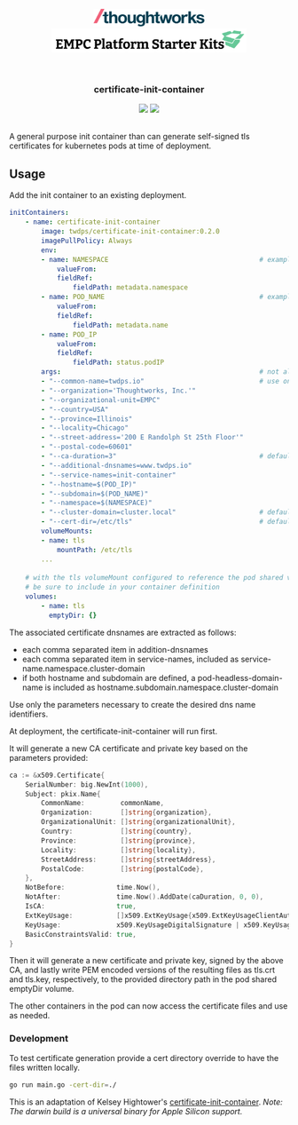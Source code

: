 <div align="center">
	<p>
		<img alt="Thoughtworks Logo" src="https://raw.githubusercontent.com/ThoughtWorks-DPS/static/master/thoughtworks_flamingo_wave.png?sanitize=true" width=200 />
    <br />
		<img alt="DPS Title" src="https://raw.githubusercontent.com/ThoughtWorks-DPS/static/master/EMPCPlatformStarterKitsImage.png?sanitize=true" width=350/>
	</p>
  <br />
  <h3>certificate-init-container</h3>
    <a href="https://app.circleci.com/pipelines/github/ThoughtWorks-DPS/certificate-init-container"><img src="https://circleci.com/gh/ThoughtWorks-DPS/certificate-init-container.svg?style=shield"></a> <a href="https://opensource.org/licenses/MIT"><img src="https://img.shields.io/badge/license-MIT-blue.svg"></a>
</div>
<br />

A general purpose init container than can generate self-signed tls certificates for kubernetes pods at time of deployment.  

## Usage

Add the init container to an existing deployment.

```yaml
initContainers:
    - name: certificate-init-container
        image: twdps/certificate-init-container:0.2.0
        imagePullPolicy: Always
        env:
        - name: NAMESPACE                                      # example of how the namespace can be accessed from the environment
            valueFrom:
            fieldRef:
                fieldPath: metadata.namespace
        - name: POD_NAME                                       # example of using pod information from the environment
            valueFrom:
            fieldRef:
                fieldPath: metadata.name
        - name: POD_IP
            valueFrom:
            fieldRef:
                fieldPath: status.podIP
        args:                                                  # not all parameters required
        - "--common-name=twdps.io"                             # use only those parameters necssary to fit your use case
        - "--organization='Thoughtworks, Inc.'"
        - "--organizational-unit=EMPC"
        - "--country=USA"
        - "--province=Illinois"
        - "--locality=Chicago"
        - "--street-address='200 E Randolph St 25th Floor'"
        - "--postal-code=60601"
        - "--ca-duration=3"                                    # default is 3 years
        - "--additional-dnsnames=www.twdps.io"
        - "--service-names=init-container"
        - "--hostname=$(POD_IP)"
        - "--subdomain=$(POD_NAME)"
        - "--namespace=$(NAMESPACE)"
        - "--cluster-domain=cluster.local"                     # default is cluster.local
        - "--cert-dir=/etc/tls"                                # default is /etc/tls 
        volumeMounts:
        - name: tls
            mountPath: /etc/tls
        ...

    # with the tls volumeMount configured to reference the pod shared volume
    # be sure to include in your container definition
    volumes:
        - name: tls
          emptyDir: {}
```

The associated certificate dnsnames are extracted as follows:

* each comma separated item in addition-dnsnames
* each comma separated item in service-names, included as service-name.namespace.cluster-domain
* if both hostname and subdomain are defined, a pod-headless-domain-name is included as hostname.subdomain.namespace.cluster-domain

Use only the parameters necessary to create the desired dns name identifiers.  

At deployment, the certificate-init-container will run first.  

It will generate a new CA certificate and private key based on the parameters provided:
```go
ca := &x509.Certificate{
    SerialNumber: big.NewInt(1000),
    Subject: pkix.Name{
        CommonName: 		commonName,
        Organization:  		[]string{organization},
        OrganizationalUnit: []string{organizationalUnit},
        Country:       		[]string{country},
        Province:      		[]string{province},
        Locality:      		[]string{locality},
        StreetAddress: 		[]string{streetAddress},
        PostalCode:    		[]string{postalCode},
    },
    NotBefore:             time.Now(),
    NotAfter:              time.Now().AddDate(caDuration, 0, 0),
    IsCA:                  true,
    ExtKeyUsage:           []x509.ExtKeyUsage{x509.ExtKeyUsageClientAuth, x509.ExtKeyUsageServerAuth},
    KeyUsage:              x509.KeyUsageDigitalSignature | x509.KeyUsageCertSign,
    BasicConstraintsValid: true,
}
```
Then it will generate a new certificate and private key, signed by the above CA, and lastly write PEM encoded versions of the resulting files as tls.crt and tls.key, respectively, to the provided directory path in the pod shared emptyDir volume.  

The other containers in the pod can now access the certificate files and use as needed.  

### Development

To test certificate generation provide a cert directory override to have the files written locally.
```bash
go run main.go -cert-dir=./
```

This is an adaptation of Kelsey Hightower's [certificate-init-container](https://github.com/kelseyhightower/certificate-init-container). _Note: The darwin build is a universal binary for Apple Silicon support._   
